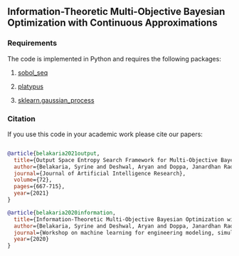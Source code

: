 
## Information-Theoretic Multi-Objective Bayesian Optimization with Continuous Approximations 



### Requirements
The code is implemented in Python and requires the following packages:
1. [sobol_seq](https://github.com/naught101/sobol_seq)

2. [platypus](https://platypus.readthedocs.io/en/latest/getting-started.html#installing-platypus)

3. [sklearn.gaussian_process](https://scikit-learn.org/stable/modules/gaussian_process.html)


### Citation
If you use this code in your academic work please cite our papers:
```bibtex

@article{belakaria2021output,
  title={Output Space Entropy Search Framework for Multi-Objective Bayesian Optimization},
  author={Belakaria, Syrine and Deshwal, Aryan and Doppa, Janardhan Rao},
  journal={Journal of Artificial Intelligence Research},
  volume={72},
  pages={667-715},
  year={2021}
}

@article{belakaria2020information,
  title={Information-Theoretic Multi-Objective Bayesian Optimization with Continuous Approximations},
  author={Belakaria, Syrine and Deshwal, Aryan and Doppa, Janardhan Rao},
  journal={Workshop on machine learning for engineering modeling, simulation and design (NeurIPS)},
  year={2020}
}

````
